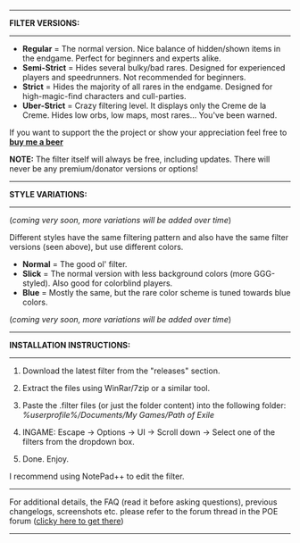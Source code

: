 --------------------------

**FILTER VERSIONS:**

--------------------------

- **Regular** = The normal version. Nice balance of hidden/shown items in the endgame. Perfect for beginners and experts alike.
- **Semi-Strict** = Hides several bulky/bad rares. Designed for experienced players and speedrunners. Not recommended for beginners.
- **Strict** = Hides the majority of all rares in the endgame. Designed for high-magic-find characters and cull-parties.
- **Uber-Strict** = Crazy filtering level. It displays only the Creme de la Creme. Hides low orbs, low maps, most rares... You've been warned.

If you want to support the the project or show your appreciation feel free to **[buy me a beer](https://www.paypal.com/cgi-bin/webscr?cmd=_s-xclick&hosted_button_id=6J3S7PBNDQGY2)**

**NOTE:** The filter itself will always be free, including updates. There will never be any premium/donator versions or options!

--------------------------

**STYLE VARIATIONS:**

--------------------------

(*coming very soon, more variations will be added over time*)

Different styles have the same filtering pattern and also have the same filter versions (seen above), but use different colors.

- **Normal** = The good ol' filter.
- **Slick** = The normal version with less background colors (more GGG-styled). Also good for colorblind players.
- **Blue** = Mostly the same, but the rare color scheme is tuned towards blue colors.

(*coming very soon, more variations will be added over time*)

--------------------------

**INSTALLATION INSTRUCTIONS:**

--------------------------

1) Download the latest filter from the "releases" section. 

2) Extract the files using WinRar/7zip or a similar tool.

3) Paste the .filter files (or just the folder content) into the following folder: *%userprofile%/Documents/My Games/Path of Exile*

4) INGAME: Escape -> Options -> UI -> Scroll down -> Select one of the filters from the dropdown box.

5) Done. Enjoy.

I recommend using NotePad++ to edit the filter.

--------------------------

For additional details, the FAQ (read it before asking questions), previous changelogs, screenshots etc. please refer to the forum thread in the POE forum ([clicky here to get there](https://www.pathofexile.com/forum/view-thread/1246208))

--------------------------
